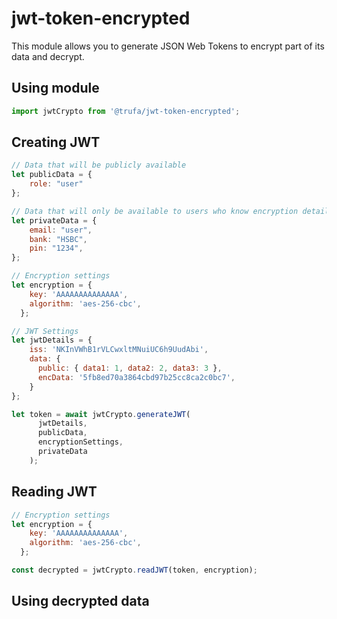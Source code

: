 # jwt-token-encrypted

This module allows you to generate JSON Web Tokens to encrypt part of its data and decrypt.

## Using module
```javascript
import jwtCrypto from '@trufa/jwt-token-encrypted';
```

## Creating JWT

```javascript
// Data that will be publicly available
let publicData = {
    role: "user"
};

// Data that will only be available to users who know encryption details.
let privateData = {
    email: "user",
    bank: "HSBC",
    pin: "1234",
};

// Encryption settings
let encryption = {
    key: 'AAAAAAAAAAAAAA',
    algorithm: 'aes-256-cbc',
  };

// JWT Settings
let jwtDetails = {
    iss: 'NKInVWhB1rVLCwxltMNuiUC6h9UudAbi',
    data: {
      public: { data1: 1, data2: 2, data3: 3 },
      encData: '5fb8ed70a3864cbd97b25cc8ca2c0bc7',
    }
};

let token = await jwtCrypto.generateJWT(
      jwtDetails,
      publicData,
      encryptionSettings,
      privateData
    );
```

## Reading JWT

``` javascript
// Encryption settings
let encryption = {
    key: 'AAAAAAAAAAAAAA',
    algorithm: 'aes-256-cbc',
  };

const decrypted = jwtCrypto.readJWT(token, encryption);

 ```

 ## Using decrypted data
 
